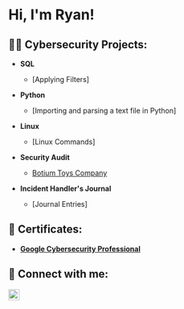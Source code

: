 <h1>Hi, I'm Ryan! </h1>

<h2>👨‍💻 Cybersecurity Projects:</h2>

- <b>SQL </b>
  - [Applying Filters]

- <b>Python </b>
  - [Importing and parsing a text file in Python]

- <b>Linux </b>
  - [Linux Commands]
 
- <b>Security Audit </b>
  - [Botium Toys Company](https://github.com/RyanSNCyberSec/BotiumToysCompany)

- <b>Incident Handler's Journal </b>
  - [Journal Entries]

<h2> 📜 Certificates:</h2>

- <b>[Google Cybersecurity Professional](https://github.com/RyanSNCyberSec/RyanSNCyberSec/blob/RyanSNCyberSec-patch-1/Google%20Cybersecurity%20Certificate.pdf) </b>

<h2> 🤳 Connect with me:</h2>

[<img align="left" alt="JoshMadakor | LinkedIn" width="22px" src="https://cdn.jsdelivr.net/npm/simple-icons@v3/icons/linkedin.svg" />][linkedin]

[linkedin]: (https://www.linkedin.com/in/ryan-sterling-noel-6a076a80/)
